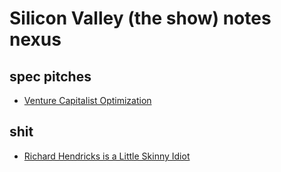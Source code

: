 # Silicon Valley (the show) notes nexus

## spec pitches

- [Venture Capitalist Optimization](4t6p4-z4x67-w39mh-pewjw-5krr7)

## shit

- [Richard Hendricks is a Little Skinny Idiot](yf1f4-53n3w-038e6-map44-mvn4b)

